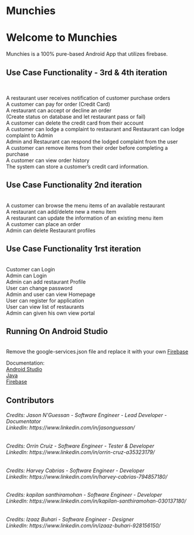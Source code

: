 # Munchies
<h1><b>Welcome to Munchies </b></h1>

Munchies is a 100% pure-based Android App that utilizes firebase.

<h2><b>Use Case Functionality - 3rd & 4th iteration</b></h2>

<br>


A restaurant user receives notification of customer purchase orders
<br>
A customer can pay for order
(Credit Card) 
<br>
A restaurant can accept or decline an order
<br>
(Create status on database and let restaurant pass or fail)
<br>
A customer can delete the credit card from their account
<br>
A customer can  lodge a complaint to restaurant and Restaurant can lodge complaint to Admin
<br>
Admin and Restaurant can respond the lodged complaint from the user
<br>
A customer can remove items from their order before completing a purchase
<br>
A customer can view order history
<br>
The system can store a customer’s credit card information.
<br>

<h2><b>Use Case Functionality 2nd iteration</b></h2>
<br>
A customer can browse the menu items of an available restaurant
<br>
A restaurant can add/delete new a menu item
<br>
A restaurant can update the information of an existing menu item
<br>
A customer can place an order
<br>
Admin can delete Restaurant profiles


<h2><b>Use Case Functionality 1rst iteration</b></h2>
<br>
Customer can Login
<br>
Admin can Login
<br>
Admin can add restaurant Profile
<br>
User can change password
<br>
Admin and user can view Homepage 
<br>
User can register for application 
<br>
User can view list of restaurants
<br>
Admin can given his own view portal



<h2><b>Running On Android Studio</b></h2>
<br>Remove the google-services.json file and replace it with your own <a href ="https://firebase.google.com/ ">Firebase</a> </br>


Documentation:<br>
<a href = "https://developer.android.com/studio">Android Studio </a> <br>
<a href = "https://www.java.com">Java</a> <br>
<a href ="https://firebase.google.com/ ">Firebase</a>


<h2><b>Contributors</b></h2>

<h6>Credits: Jason N'Guessan - Software Engineer - Lead Developer - Documentator
<br>LinkedIn: https://www.linkedin.com/in/jasonguessan/
 </h6>
<h6>
Credits: Orrin Cruiz - Software Engineer - Tester & Developer
<br>LinkedIn: https://www.linkedin.com/in/orrin-cruz-a35323179/
</h6>

<h6>
Credits: Harvey Cabrias - Software Engineer - Developer
<br>LinkedIn: https://www.linkedin.com/in/harvey-cabrias-794857180/
</h6>

<h6>
Credits: kapilan santhiramohan - Software Engineer - Developer
<br>LinkedIn: https://www.linkedin.com/in/kapilan-santhiramohan-030137180/
</h6>

<h6>
Credits: Izaaz Buhari - Software Engineer - Designer
<br>LinkedIn: https://www.linkedin.com/in/izaaz-buhari-928156150/
</h6>


